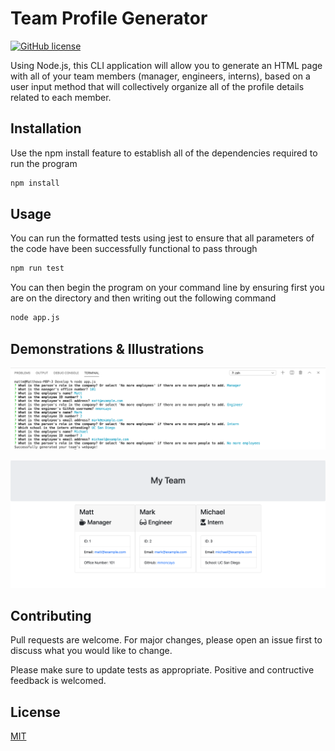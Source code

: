 # Team Profile Generator
[![GitHub license](https://img.shields.io/badge/license-MIT-blue.svg)](https://github.com/mmoncayo/TeamProfileGenerator/)

Using Node.js, this CLI application will allow you to generate an HTML page with all of your team members (manager, engineers, interns), based on a user input method that will collectively organize all of the profile details related to each member.

## Installation

Use the npm install feature to establish all of the dependencies required to run the program

```bash
npm install
```

## Usage
You can run the formatted tests using jest to ensure that all parameters of the code have been successfully functional to pass through


```javascript
npm run test
```

You can then begin the program on your command line by ensuring first you are on the directory and then writing out the following command

```bash
node app.js
```

## Demonstrations & Illustrations

![Node.js Screenshot](./Develop/assets/nodeScreenshot.png)

![Generated HTML Screenshot](./Develop/assets/htmlScreenshot.png)

## Contributing
Pull requests are welcome. For major changes, please open an issue first to discuss what you would like to change.

Please make sure to update tests as appropriate. Positive and contructive feedback is welcomed.

## License
[MIT](https://choosealicense.com/licenses/mit/)